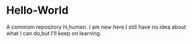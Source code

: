 # Hello-World
A commom repository
hi,humen.
I am new here.I still have no idea about what I can do,but I'll keep on learning.
